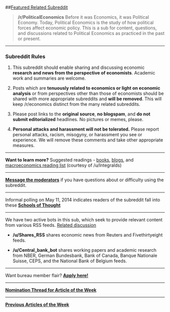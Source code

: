 ##[Featured Related Subreddit](http://www.reddit.com/r/Economics/comments/29t00d/nomination_thread_for_featured_subreddit/)  

>**/r/PoliticalEconomics**  Before it was Economics, it was Political Economy. Today, Political Economics is the study of how political forces affect economic policy. This is a sub for content, questions, and discussions related to Political Economics as practiced in the past or present.

***

### Subreddit Rules

1. This subreddit should enable sharing and discussing economic **research and news from the perspective of economists**. Academic work and summaries are welcome. 

2. Posts which are **tenuously related to economics or light on economic analysis** or from perspectives other than those of economists should be shared with more appropriate subreddits and **will be removed**. This will keep /r/economics distinct from the many related subreddits.  

3. Please post links to the **original source**, **no blogspam**, and **do not submit editorialized** headlines.  No pictures or memes, please.

4. **Personal attacks and harassment will not be tolerated.** Please report personal attacks, racism, misogyny, or harassment you see or experience. We will remove these comments and take other appropriate measures.

---

**Want to learn more?** Suggested readings - [books](http://www.reddit.com/r/Economics/wiki/reading), [blogs](http://www.reddit.com/r/Economics/wiki/blogs), and [macroeconomics reading list](http://integdomain.wordpress.com/reading-list/) (courtesy of /u/Integralds)

---

[**Message the moderators**](http://www.reddit.com/message/compose?to=%23Economics) if you have questions about or difficulty using the subreddit.  

***

Informal polling on May 11, 2014 indicates readers of the subreddit fall into these [**Schools of Thought**](http://i.imgur.com/WJD7Tfk.png)

***

We have two active bots in this sub, which seek to provide relevant content from various RSS feeds.  [Related discussion](http://www.reddit.com/r/Economics/comments/25yjr1/announcing_the_provision_of_rss_feeds_into/)

- **/u/Shares_RSS**  shares economic news from Reuters and Fivethirtyeight feeds. 

- **/u/Central_bank_bot** shares working papers and academic research from NBER, German Bundesbank, Bank of Canada, Banque Nationale Suisse, CEPS, and the National Bank of Belgium feeds. 

***

Want bureau member flair? [**Apply here!**](http://www.reddit.com/r/Economics/comments/2h6uiu/call_for_flair_round_2/)

***

[**Nomination Thread for Article of the Week**](http://www.reddit.com/r/Economics/comments/28vaxt/article_of_the_week_nominations_thread_for_july/) 

***

[**Previous Articles of the Week**](http://www.reddit.com/r/Economics/search?q=%22article+of+the+week%22&sort=new&restrict_sr=on&t=all)